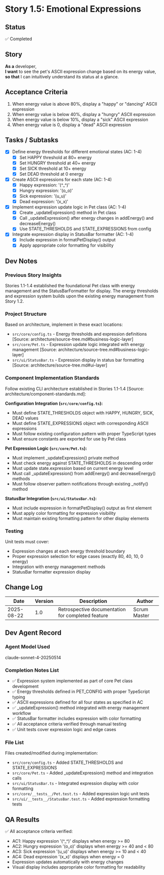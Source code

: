 # Story 1.5: Emotional Expressions

## Status
✅ Completed

## Story

**As a** developer,  
**I want** to see the pet's ASCII expression change based on its energy value,  
**so that** I can intuitively understand its status at a glance.

## Acceptance Criteria

1. When energy value is above 80%, display a "happy" or "dancing" ASCII expression
2. When energy value is below 40%, display a "hungry" ASCII expression  
3. When energy value is below 10%, display a "sick" ASCII expression
4. When energy value is 0, display a "dead" ASCII expression

## Tasks / Subtasks

- [x] Define energy thresholds for different emotional states (AC: 1-4)
  - [x] Set HAPPY threshold at 80+ energy
  - [x] Set HUNGRY threshold at 40+ energy  
  - [x] Set SICK threshold at 10+ energy
  - [x] Set DEAD threshold at 0 energy
- [x] Create ASCII expressions for each state (AC: 1-4)
  - [x] Happy expression: '(^_^)'
  - [x] Hungry expression: '(o_o)'
  - [x] Sick expression: '(u_u)'
  - [x] Dead expression: '(x_x)'
- [x] Implement expression update logic in Pet class (AC: 1-4)
  - [x] Create _updateExpression() method in Pet class
  - [x] Call _updateExpression() after energy changes in addEnergy() and decreaseEnergy()
  - [x] Use STATE_THRESHOLDS and STATE_EXPRESSIONS from config
- [x] Integrate expression display in StatusBar formatter (AC: 1-4)
  - [x] Include expression in formatPetDisplay() output
  - [x] Apply appropriate color formatting for visibility

## Dev Notes

### Previous Story Insights
Stories 1.1-1.4 established the foundational Pet class with energy management and the StatusBarFormatter for display. The energy thresholds and expression system builds upon the existing energy management from Story 1.2.

### Project Structure
Based on architecture, implement in these exact locations:
- `src/core/config.ts` - Energy thresholds and expression definitions [Source: architecture/source-tree.md#business-logic-layer]
- `src/core/Pet.ts` - Expression update logic integrated with energy management [Source: architecture/source-tree.md#business-logic-layer]
- `src/ui/StatusBar.ts` - Expression display in status bar formatting [Source: architecture/source-tree.md#ui-layer]

### Component Implementation Standards
Follow existing CLI architecture established in Stories 1.1-1.4 [Source: architecture/component-standards.md]:

**Configuration Integration (`src/core/config.ts`):**
- Must define STATE_THRESHOLDS object with HAPPY, HUNGRY, SICK, DEAD values
- Must define STATE_EXPRESSIONS object with corresponding ASCII expressions
- Must follow existing configuration pattern with proper TypeScript types
- Must ensure constants are exported for use by Pet class

**Pet Expression Logic (`src/core/Pet.ts`):**
- Must implement _updateExpression() private method
- Must check energy against STATE_THRESHOLDS in descending order
- Must update state.expression based on current energy level
- Must call _updateExpression() from addEnergy() and decreaseEnergy() methods
- Must follow observer pattern notifications through existing _notify() method

**StatusBar Integration (`src/ui/StatusBar.ts`):**
- Must include expression in formatPetDisplay() output as first element
- Must apply color formatting for expression visibility
- Must maintain existing formatting pattern for other display elements

### Testing
Unit tests must cover:
- Expression changes at each energy threshold boundary
- Proper expression selection for edge cases (exactly 80, 40, 10, 0 energy)
- Integration with energy management methods
- StatusBar formatter expression display

## Change Log

| Date | Version | Description | Author |
|------|---------|-------------|---------|
| 2025-08-22 | 1.0 | Retrospective documentation for completed feature | Scrum Master |

## Dev Agent Record

### Agent Model Used
claude-sonnet-4-20250514

### Completion Notes List
- ✅ Expression system implemented as part of core Pet class development
- ✅ Energy thresholds defined in PET_CONFIG with proper TypeScript typing
- ✅ ASCII expressions defined for all four states as specified in AC
- ✅ _updateExpression() method integrated with energy management workflow
- ✅ StatusBar formatter includes expression with color formatting
- ✅ All acceptance criteria verified through manual testing
- ✅ Unit tests cover expression logic and edge cases

### File List
Files created/modified during implementation:
- `src/core/config.ts` - Added STATE_THRESHOLDS and STATE_EXPRESSIONS
- `src/core/Pet.ts` - Added _updateExpression() method and integration calls
- `src/ui/StatusBar.ts` - Integrated expression display with color formatting
- `src/core/__tests__/Pet.test.ts` - Added expression logic unit tests
- `src/ui/__tests__/StatusBar.test.ts` - Added expression formatting tests

## QA Results
✅ All acceptance criteria verified:
- AC1: Happy expression '(^_^)' displays when energy >= 80
- AC2: Hungry expression '(o_o)' displays when energy >= 40 and < 80  
- AC3: Sick expression '(u_u)' displays when energy >= 10 and < 40
- AC4: Dead expression '(x_x)' displays when energy = 0
- Expression updates automatically with energy changes
- Visual display includes appropriate color formatting for readability